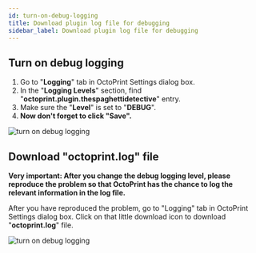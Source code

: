 ```yaml
---
id: turn-on-debug-logging
title: Download plugin log file for debugging
sidebar_label: Download plugin log file for debugging
---
```


## Turn on debug logging

1. Go to "**Logging**" tab in OctoPrint Settings dialog box.
1. In the "**Logging Levels**" section, find "**octoprint.plugin.thespaghettidetective**" entry.
1. Make sure the "**Level**" is set to "**DEBUG**".
1. **Now don't forget to click "Save".**

![turn on debug logging](/img/user-guides/helpdocs/tsd-plugin-debug-logging.gif)

## Download "octoprint.log" file

**Very important: After you change the debug logging level, please reproduce the problem so that OctoPrint has the chance to log the relevant information in the log file.**

After you have reproduced the problem, go to "Logging" tab in OctoPrint Settings dialog box. Click on that little download icon to download "**octoprint.log**" file.

![turn on debug logging](/img/user-guides/helpdocs/debug-logging-option-3.png)
